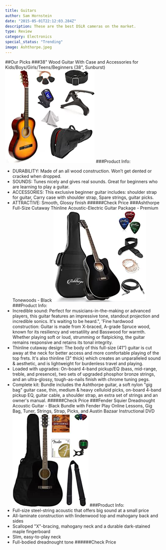 ```yaml
---
title: Guitars
author: Sam Hornstein
date: "2015-05-01T22:12:03.284Z"
description: These are the best DSLR cameras on the market.
type: Review
category: Electronics
special_status: "Trending"
image: Ashthorpe.jpeg 
---
```

##Our Picks
###38" Wood Guitar With Case and Accessories for Kids/Boys/Girls/Teens/Beginners (38", Sunburst)
![38" Wood Guitar With Case and Accessories for Kids/Boys/Girls/Teens/Beginners (38", Sunburst)](./38WoodG.jpeg)
###Product Info:
- DURABILITY: Made of an all wood construction. Won’t get dented or cracked when dropped.
- SOUNDS: Tunes nicely and gives real sounds. Great for beginners who are learning to play a guitar.
- ACCESSORIES: This exclusive beginner guitar includes: shoulder strap for guitar, Carry case with shoulder strap, Spare strings, guitar picks.
- ATTRACTIVE: Smooth, Glossy finish
######Check Price
###Ashthorpe Full-Size Cutaway Thinline Acoustic-Electric Guitar Package - Premium Tonewoods - Black
![Ashthorpe Full-Size Cutaway Thinline Acoustic-Electric Guitar Package - Premium Tonewoods - Black](./Ashthorpe.jpeg)
###Product Info:
- Incredible sound: Perfect for musicians-in-the-making or advanced players, this guitar features an impressive tone, standout projection and incredible sonics. It's waiting to be heard.", 'Fine hardwood construction: Guitar is made from X-braced, A-grade Spruce wood, known for its resiliency and versatility and Basswood for warmth. Whether playing soft or loud, strumming or flatpicking, the guitar remains responsive and retains its tonal integrity.
- Thinline cutaway design: The body of this full-size (41") guitar is cut away at the neck for better access and more comfortable playing of the top frets. It\'s also thinline (3" thick) which creates an unparalleled sound & aesthetic, and is lightweight for burdenless travel and playing.
- Loaded with upgrades: On-board 4-band pickup/EQ (bass, mid-range, treble, and presence), two sets of upgraded phosphor bronze strings, and an ultra-glossy, tough-as-nails finish with chrome tuning pegs.
- Complete kit: Bundle includes the Ashthorpe guitar, a soft nylon "gig bag" guitar case, thin, medium & heavy celluloid picks, on-board 4-band pickup EQ, guitar cable, a shoulder strap, an extra set of strings and an owner\'s manual.
######Check Price
###Fender Squier Dreadnought Acoustic Guitar - Black Bundle with Fender Play Online Lessons, Gig Bag, Tuner, Strings, Strap, Picks, and Austin Bazaar Instructional DVD
![Fender Squier Dreadnought Acoustic Guitar - Black Bundle with Fender Play Online Lessons, Gig Bag, Tuner, Strings, Strap, Picks, and Austin Bazaar Instructional DVD](./FenderSqu.jpeg)
###Product Info:
- Full-size steel-string acoustic that offers big sound at a small price
- All-laminate construction with lindenwood top and mahogany back and sides
- Scalloped "X"-bracing, mahogany neck and a durable dark-stained maple fingerboard
- Slim, easy-to-play neck
- Full-bodied dreadnought tone
######Check Price
